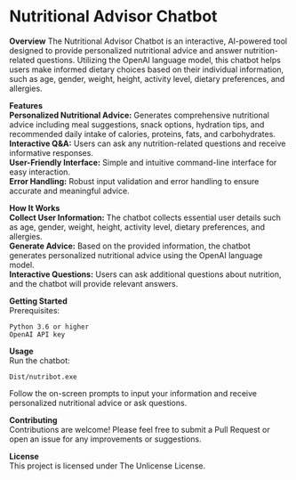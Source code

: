# Nutritional Advisor Chatbot

<strong>Overview</strong>
The Nutritional Advisor Chatbot is an interactive, AI-powered tool designed to provide personalized nutritional advice and answer nutrition-related questions. Utilizing the         OpenAI language model, this chatbot helps users make informed dietary choices based on their individual information, such as age, gender, weight, height, activity level,            dietary preferences, and allergies.

<strong>Features</strong>
<br><strong>Personalized Nutritional Advice:</strong> Generates comprehensive nutritional advice including meal suggestions, snack options, hydration tips, and recommended daily intake of calories, proteins, fats, and carbohydrates.
<br><strong>Interactive Q&A:</strong> Users can ask any nutrition-related questions and receive informative responses.
<br><strong>User-Friendly Interface:</strong> Simple and intuitive command-line interface for easy interaction.
<br><strong>Error Handling:</strong> Robust input validation and error handling to ensure accurate and meaningful advice.

<strong>How It Works</strong>
<br><strong>Collect User Information:</strong> The chatbot collects essential user details such as age, gender, weight, height, activity level, dietary preferences, and allergies.
<br><strong>Generate Advice:</strong> Based on the provided information, the chatbot generates personalized nutritional advice using the OpenAI language model.
<br><strong>Interactive Questions:</strong> Users can ask additional questions about nutrition, and the chatbot will provide relevant answers.

<strong>Getting Started</strong>
<br>Prerequisites:

    Python 3.6 or higher
    OpenAI API key

<strong>Usage</strong>
<br>Run the chatbot:

    Dist/nutribot.exe

Follow the on-screen prompts to input your information and receive personalized nutritional advice or ask questions.

<strong>Contributing</strong>
<br>Contributions are welcome! Please feel free to submit a Pull Request or open an issue for any improvements or suggestions.

<strong>License</strong>
<br>This project is licensed under The Unlicense License.
